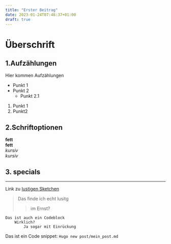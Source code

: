 ```yaml
---
title: "Erster Beitrag"
date: 2023-01-24T07:48:37+01:00
draft: true
---
```


# Überschrift

## 1.Aufzählungen

Hier kommen Aufzählungen

* Punkt 1
* Punkt 2
    * Punkt 2.1 

1) Punkt 1
2) Punkt2

## 2.Schriftoptionen

**fett**  
__fett__  
*kursiv*  
_kursiv_  

## 3. specials
---

Link zu [lustigen Sketchen](https://sketchig.de)

>Das finde ich echt lusitg
>> im Ernst?

    Das ist auch ein Codeblock
        Wirklich?
            Ja sogar mit Einrückung


Das ist ein Code snippet: `Hugo new post/mein_post.md`
